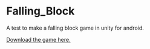 # Falling_Block

A test to make a falling block game in unity for android. 

[Download the game here.](https://play.google.com/store/apps/details?id=com.Haseeb.Blocks)
